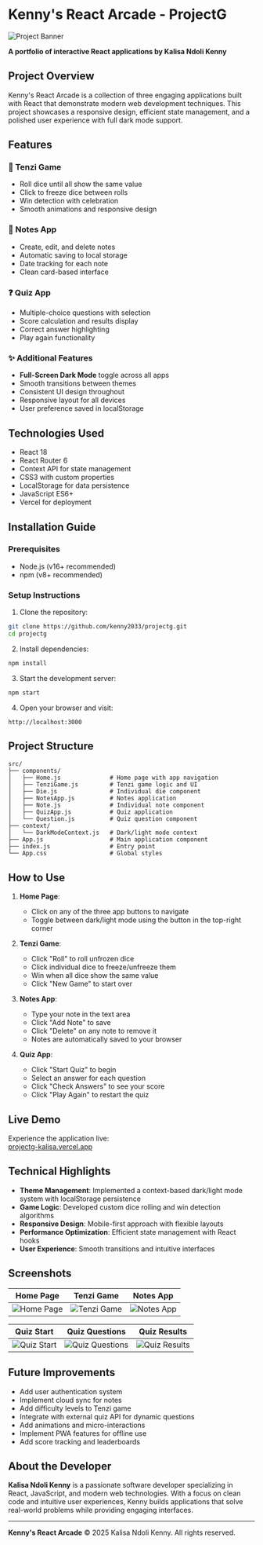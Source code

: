 # Kenny's React Arcade - ProjectG

![Project Banner](https://via.placeholder.com/1200x400?text=Kenny's+React+Arcade+Banner)

**A portfolio of interactive React applications by Kalisa Ndoli Kenny**

## Project Overview

Kenny's React Arcade is a collection of three engaging applications built with React that demonstrate modern web development techniques. This project showcases a responsive design, efficient state management, and a polished user experience with full dark mode support.

## Features

### 🎲 Tenzi Game

- Roll dice until all show the same value
- Click to freeze dice between rolls
- Win detection with celebration
- Smooth animations and responsive design

### 📝 Notes App

- Create, edit, and delete notes
- Automatic saving to local storage
- Date tracking for each note
- Clean card-based interface

### ❓ Quiz App

- Multiple-choice questions with selection
- Score calculation and results display
- Correct answer highlighting
- Play again functionality

### ✨ Additional Features

- **Full-Screen Dark Mode** toggle across all apps
- Smooth transitions between themes
- Consistent UI design throughout
- Responsive layout for all devices
- User preference saved in localStorage

## Technologies Used

- React 18
- React Router 6
- Context API for state management
- CSS3 with custom properties
- LocalStorage for data persistence
- JavaScript ES6+
- Vercel for deployment

## Installation Guide

### Prerequisites

- Node.js (v16+ recommended)
- npm (v8+ recommended)

### Setup Instructions

1. Clone the repository:

```bash
git clone https://github.com/kenny2033/projectg.git
cd projectg
```

2. Install dependencies:

```bash
npm install
```

3. Start the development server:

```bash
npm start
```

4. Open your browser and visit:

```
http://localhost:3000
```

## Project Structure

```
src/
├── components/
│   ├── Home.js              # Home page with app navigation
│   ├── TenziGame.js         # Tenzi game logic and UI
│   ├── Die.js               # Individual die component
│   ├── NotesApp.js          # Notes application
│   ├── Note.js              # Individual note component
│   ├── QuizApp.js           # Quiz application
│   └── Question.js          # Quiz question component
├── context/
│   └── DarkModeContext.js   # Dark/light mode context
├── App.js                   # Main application component
├── index.js                 # Entry point
└── App.css                  # Global styles
```

## How to Use

1. **Home Page**:

   - Click on any of the three app buttons to navigate
   - Toggle between dark/light mode using the button in the top-right corner

2. **Tenzi Game**:

   - Click "Roll" to roll unfrozen dice
   - Click individual dice to freeze/unfreeze them
   - Win when all dice show the same value
   - Click "New Game" to start over

3. **Notes App**:

   - Type your note in the text area
   - Click "Add Note" to save
   - Click "Delete" on any note to remove it
   - Notes are automatically saved to your browser

4. **Quiz App**:
   - Click "Start Quiz" to begin
   - Select an answer for each question
   - Click "Check Answers" to see your score
   - Click "Play Again" to restart the quiz

## Live Demo

Experience the application live:  
[projectg-kalisa.vercel.app](https://projectg-kalisa.vercel.app)

## Technical Highlights

- **Theme Management**: Implemented a context-based dark/light mode system with localStorage persistence
- **Game Logic**: Developed custom dice rolling and win detection algorithms
- **Responsive Design**: Mobile-first approach with flexible layouts
- **Performance Optimization**: Efficient state management with React hooks
- **User Experience**: Smooth transitions and intuitive interfaces

## Screenshots

| Home Page                                                        | Tenzi Game                                                         | Notes App                                                        |
| ---------------------------------------------------------------- | ------------------------------------------------------------------ | ---------------------------------------------------------------- |
| ![Home Page](https://via.placeholder.com/300x200?text=Home+Page) | ![Tenzi Game](https://via.placeholder.com/300x200?text=Tenzi+Game) | ![Notes App](https://via.placeholder.com/300x200?text=Notes+App) |

| Quiz Start                                                         | Quiz Questions                                                             | Quiz Results                                                           |
| ------------------------------------------------------------------ | -------------------------------------------------------------------------- | ---------------------------------------------------------------------- |
| ![Quiz Start](https://via.placeholder.com/300x200?text=Quiz+Start) | ![Quiz Questions](https://via.placeholder.com/300x200?text=Quiz+Questions) | ![Quiz Results](https://via.placeholder.com/300x200?text=Quiz+Results) |

## Future Improvements

- Add user authentication system
- Implement cloud sync for notes
- Add difficulty levels to Tenzi game
- Integrate with external quiz API for dynamic questions
- Add animations and micro-interactions
- Implement PWA features for offline use
- Add score tracking and leaderboards

## About the Developer

**Kalisa Ndoli Kenny** is a passionate software developer specializing in React, JavaScript, and modern web technologies. With a focus on clean code and intuitive user experiences, Kenny builds applications that solve real-world problems while providing engaging interfaces.

---

**Kenny's React Arcade** © 2025 Kalisa Ndoli Kenny. All rights reserved.
